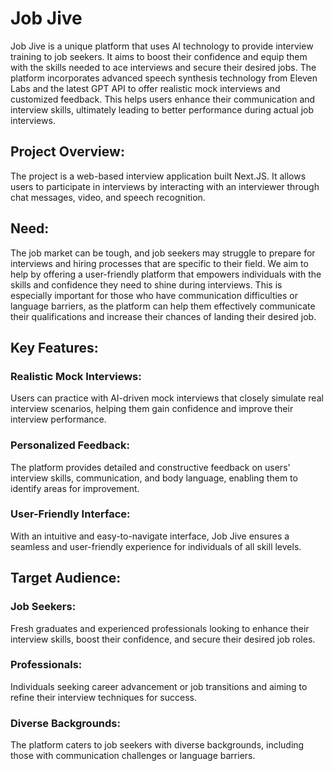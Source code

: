# Job Jive 
  Job Jive is a unique platform that uses AI technology to provide interview training to job seekers. It aims to boost their confidence and equip them with the skills needed to ace interviews and secure their desired jobs. The platform incorporates advanced speech synthesis technology from Eleven Labs and the latest GPT API to offer realistic mock interviews and customized feedback. This helps users enhance their communication and interview skills, ultimately leading to better performance during actual job interviews.

## Project Overview:
  The project is a web-based interview application built Next.JS. It allows users to participate in interviews by interacting with an interviewer through chat messages, video, and speech recognition.

## Need:
  The job market can be tough, and job seekers may struggle to prepare for interviews and hiring processes that are specific to their field. We aim to help by offering a user-friendly platform that empowers individuals with the skills and confidence they need to shine during interviews. This is especially important for those who have communication difficulties or language barriers, as the platform can help them effectively communicate their qualifications and increase their chances of landing their desired job.

## Key Features:
### Realistic Mock Interviews: 
Users can practice with AI-driven mock interviews that closely simulate real interview scenarios, helping them gain confidence and improve their interview performance.
### Personalized Feedback: 
The platform provides detailed and constructive feedback on users' interview skills, communication, and body language, enabling them to identify areas for improvement.
### User-Friendly Interface: 
With an intuitive and easy-to-navigate interface, Job Jive ensures a seamless and user-friendly experience for individuals of all skill levels.

## Target Audience:
### Job Seekers: 
Fresh graduates and experienced professionals looking to enhance their interview skills, boost their confidence, and secure their desired job roles.
### Professionals: 
Individuals seeking career advancement or job transitions and aiming to refine their interview techniques for success.
### Diverse Backgrounds: 
The platform caters to job seekers with diverse backgrounds, including those with communication challenges or language barriers.
